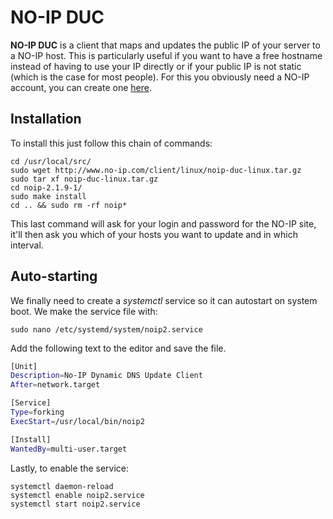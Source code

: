 # NO-IP DUC

**NO-IP DUC** is a client that maps and updates the public IP of your server to a NO-IP host. This is particularly useful if you want to have a free hostname instead of having to use your IP directly or if your public IP is not static (which is the case for most people). For this you obviously need a NO-IP account, you can create one [here](https://www.noip.com/sign-up).

## Installation

To install this just follow this chain of commands:

``` text
cd /usr/local/src/
sudo wget http://www.no-ip.com/client/linux/noip-duc-linux.tar.gz
sudo tar xf noip-duc-linux.tar.gz
cd noip-2.1.9-1/
sudo make install
cd .. && sudo rm -rf noip*
```

This last command will ask for your login and password for the NO-IP site, it'll then ask you which of your hosts you want to update and in which interval.

## Auto-starting

We finally need to create a *systemctl* service so it can autostart on system boot. We make the service file with:

``` text
sudo nano /etc/systemd/system/noip2.service
```

Add the following text to the editor and save the file.

``` bash
[Unit]
Description=No-IP Dynamic DNS Update Client
After=network.target

[Service]
Type=forking
ExecStart=/usr/local/bin/noip2

[Install]
WantedBy=multi-user.target
```

Lastly, to enable the service:

``` text
systemctl daemon-reload
systemctl enable noip2.service
systemctl start noip2.service
```

